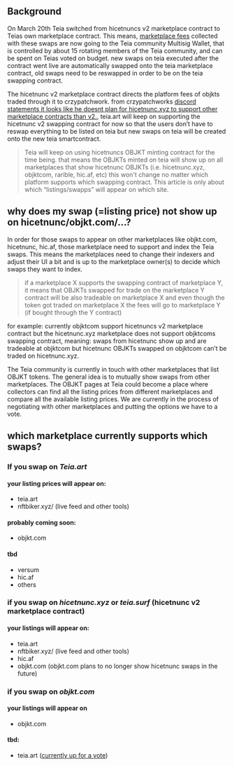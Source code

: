 ## Background

On March 20th Teia switched from hicetnuncs v2 marketplace contract to Teias own marketplace contract.
This means, [marketplace fees](https://github.com/teia-community/teia-docs/wiki/Marketplace-Fees) collected with these swaps are now going to the Teia community Multisig Wallet, that is controlled by about 15 rotating members of the Teia community, and can be spent on Teias voted on budget. new swaps on teia executed after the contract went live are automatically swapped onto the teia marketplace contract, old swaps need to be reswapped in order to be on the teia swapping contract.

The hicetnunc v2 marketplace contract directs the platform fees of objkts traded through it to crzypatchwork. from crzypatchworks [discord statements it looks like he doesnt plan for hicetnunc.xyz to support other marketplace contracts than v2.](https://discord.com/channels/759930487946215444/818200709929238559/933199618018275418), teia.art will keep on supporting the hicetnunc v2 swapping contract for now so that the users don’t have to reswap everything to be listed on teia but new swaps on teia will be created onto the new teia smartcontract.

>Teia will keep on using hicetnuncs OBJKT minting contract for the time being. that means the OBJKTs minted on teia will show up on all marketplaces that show hicetnunc OBJKTs (i.e. hicetnunc.xyz, objktcom, rarible, hic.af, etc) this won't change no matter which platform supports which swapping contract. This article is only about which “listings/swapps” will appear on which site.

## why does my swap (=listing price) not show up on hicetnunc/objkt.com/...?

In order for those swaps to appear on other marketplaces like objkt.com, hicetnunc, hic.af, those marketplace need to support and index the Teia  swaps. This means the marketplaces need to change their indexers and adjust their UI a bit and is up to the marketplace owner(s) to decide which swaps they want to index.

>if a marketplace X supports the swapping contract of marketplace Y, it means that OBJKTs swapped for trade on the marketplace Y contract will be also tradeable on marketplace X and even though the token got traded on marketplace X the fees will go to marketplace Y (if bought through the Y contract)

for example: currently objktcom support hicetnuncs v2 marketplace contract but the hicetnunc.xyz marketplace does not support objktcoms swapping contract, meaning: swaps from hicetnunc show up and are tradeable at objktcom but hicetnunc OBJKTs swapped on objktcom can’t be traded on hicetnunc.xyz.

The Teia community is currently in touch with other marketplaces that list OBJKT tokens. The general idea is to mutually show swaps from other marketplaces. The OBJKT pages at Teia could become a place where collectors can find all the listing prices from different marketplaces and compare all the available listing prices. We are currently in the process of negotiating with other marketplaces and putting the options we have to a vote.

## which marketplace currently supports which swaps?

### If you swap on *Teia.art* 

#### your listing prices will appear on:
- teia.art
- nftbiker.xyz/ (live feed and other tools)

#### probably coming soon: 
- objkt.com

#### tbd
- versum
- hic.af
- others

### if you swap on *hicetnunc.xyz* or *teia.surf* (hicetnunc v2 marketplace contract)

#### your listings will appear on:
- teia.art
- nftbiker.xyz/ (live feed and other tools)
- hic.af
- objkt.com (objkt.com plans to no longer show hicetnunc swaps in the future)

### if you swap on *objkt.com* 

#### your listings will appear on
- objkt.com

#### tbd:
- teia.art ([currently up for a vote](https://vote.hencommunity.quest/vote/QmPDYWmGdxae8gUxqiPa4rkuQCc8P6sggLvUi5HQrrCzug))